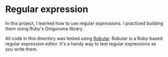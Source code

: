 # Regular expression

In this project, I learned how to use regular expressions. I practiced building them using Ruby's Oniguruma library.

All code in this directory was tested using [Rubular](https://rubular.com/). Rubular is a Ruby-based regular expression editor. It's a handy way to test regular expressions as you write them.

